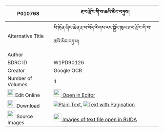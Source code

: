 |P010768|རྔ་བ་རྫོང་གི་ས་ཆའི་མིང་བཏུས། 
| --- | --- 
|Alternative Title |སི་ཁྲོན་ཞིང་ཆེན་རྔ་བ་བོད་རིགས་རང་སྐྱོང་ཁུལ་རྔ་བ་རྫོང་གི་ས་ཆའི་མིང་བཏུས།
|Author | 
|BDRC ID | W1PD90126
|Creator | Google OCR
|Number of Volumes| 1
|<img width="25" src="https://img.icons8.com/color/25/000000/edit-property.png">Edit Online| [<img width="25" src="https://avatars.githubusercontent.com/u/45091458?s=200&v=4"> Open in Editor](http://editor.openpecha.org/P010768)
|<img width="25" src="https://img.icons8.com/fluent/48/000000/download-2.png"/>  Download | [![](https://img.icons8.com/color/20/000000/txt.png)Plain Text](https://github.com/Openpecha/P010768/releases/download/v1/ngawa_dzong_gi_sacha_i_ming_tu_plain_P010768.zip), [![](https://img.icons8.com/color/20/000000/txt.png)Text with Pagination](https://github.com/Openpecha/P010768/releases/download/v1/ngawa_dzong_gi_sacha_i_ming_tu_pages_P010768.zip)
|<img width="25" src="https://img.icons8.com/plasticine/100/000000/pictures-folder.png"/>  Source Images | [<img width="25" src="https://library.bdrc.io/icons/BUDA-small.svg"> Images of text file open in BUDA](https://library.bdrc.io/show/bdr:W1PD90126)